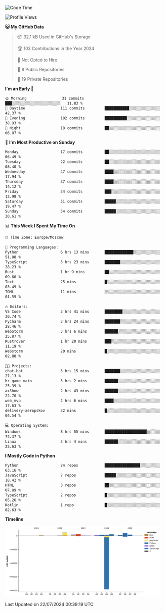<!--START_SECTION:waka-->
![Code Time](http://img.shields.io/badge/Code%20Time-415%20hrs%2050%20mins-blue)

![Profile Views](http://img.shields.io/badge/Profile%20Views-2-blue)

**🐱 My GitHub Data** 

> 📦 32.1 kB Used in GitHub's Storage 
 > 
> 🏆 103 Contributions in the Year 2024
 > 
> 🚫 Not Opted to Hire
 > 
> 📜 8 Public Repositories 
 > 
> 🔑 19 Private Repositories 
 > 
**I'm an Early 🐤** 

```text
🌞 Morning                31 commits          ███░░░░░░░░░░░░░░░░░░░░░░   11.83 % 
🌆 Daytime                111 commits         ███████████░░░░░░░░░░░░░░   42.37 % 
🌃 Evening                102 commits         ██████████░░░░░░░░░░░░░░░   38.93 % 
🌙 Night                  18 commits          ██░░░░░░░░░░░░░░░░░░░░░░░   06.87 % 
```
📅 **I'm Most Productive on Sunday** 

```text
Monday                   17 commits          ██░░░░░░░░░░░░░░░░░░░░░░░   06.49 % 
Tuesday                  22 commits          ██░░░░░░░░░░░░░░░░░░░░░░░   08.40 % 
Wednesday                47 commits          ████░░░░░░░░░░░░░░░░░░░░░   17.94 % 
Thursday                 37 commits          ████░░░░░░░░░░░░░░░░░░░░░   14.12 % 
Friday                   34 commits          ███░░░░░░░░░░░░░░░░░░░░░░   12.98 % 
Saturday                 51 commits          █████░░░░░░░░░░░░░░░░░░░░   19.47 % 
Sunday                   54 commits          █████░░░░░░░░░░░░░░░░░░░░   20.61 % 
```


📊 **This Week I Spent My Time On** 

```text
🕑︎ Time Zone: Europe/Moscow

💬 Programming Languages: 
Python                   6 hrs 13 mins       █████████████░░░░░░░░░░░░   51.88 % 
TypeScript               3 hrs 23 mins       ███████░░░░░░░░░░░░░░░░░░   28.23 % 
Rust                     1 hr 9 mins         ██░░░░░░░░░░░░░░░░░░░░░░░   09.60 % 
Text                     25 mins             █░░░░░░░░░░░░░░░░░░░░░░░░   03.49 % 
TOML                     11 mins             ░░░░░░░░░░░░░░░░░░░░░░░░░   01.59 % 

🔥 Editors: 
VS Code                  3 hrs 41 mins       ████████░░░░░░░░░░░░░░░░░   30.74 % 
PyCharm                  3 hrs 24 mins       ███████░░░░░░░░░░░░░░░░░░   28.46 % 
WebStorm                 3 hrs 6 mins        ██████░░░░░░░░░░░░░░░░░░░   25.87 % 
Rustrover                1 hr 20 mins        ███░░░░░░░░░░░░░░░░░░░░░░   11.19 % 
Webstorm                 20 mins             █░░░░░░░░░░░░░░░░░░░░░░░░   02.88 % 

🐱‍💻 Projects: 
chat-bot                 3 hrs 15 mins       ███████░░░░░░░░░░░░░░░░░░   27.13 % 
hr_game_main             3 hrs 2 mins        ██████░░░░░░░░░░░░░░░░░░░   25.39 % 
axShow                   2 hrs 43 mins       ██████░░░░░░░░░░░░░░░░░░░   22.70 % 
web_mvp                  2 hrs 6 mins        ████░░░░░░░░░░░░░░░░░░░░░   17.63 % 
delivery-aeropskov       32 mins             █░░░░░░░░░░░░░░░░░░░░░░░░   04.54 % 

💻 Operating System: 
Windows                  8 hrs 55 mins       ███████████████████░░░░░░   74.37 % 
Linux                    3 hrs 4 mins        ██████░░░░░░░░░░░░░░░░░░░   25.63 % 
```

**I Mostly Code in Python** 

```text
Python                   24 repos            ████████████████░░░░░░░░░   63.16 % 
JavaScript               7 repos             █████░░░░░░░░░░░░░░░░░░░░   18.42 % 
HTML                     3 repos             ██░░░░░░░░░░░░░░░░░░░░░░░   07.89 % 
TypeScript               2 repos             █░░░░░░░░░░░░░░░░░░░░░░░░   05.26 % 
Kotlin                   1 repo              █░░░░░░░░░░░░░░░░░░░░░░░░   02.63 % 
```



**Timeline**

![Lines of Code chart](https://raw.githubusercontent.com/adlemx/adlemx/main/assets/bar_graph.png)


 Last Updated on 22/07/2024 00:39:19 UTC
<!--END_SECTION:waka-->
